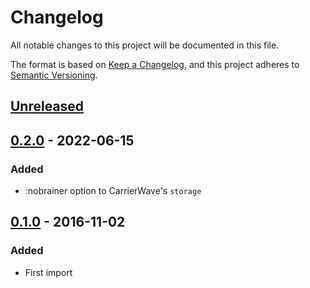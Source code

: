 # Changelog

All notable changes to this project will be documented in this file.

The format is based on [Keep a Changelog](https://keepachangelog.com/en/1.0.0/),
and this project adheres to [Semantic Versioning](https://semver.org/spec/v2.0.0.html).

## [Unreleased]

## [0.2.0] - 2022-06-15
### Added
- :nobrainer option to CarrierWave's `storage`

## [0.1.0] - 2016-11-02
### Added
- First import

[Unreleased]: https://github.com/NoBrainerORM/carrierwave-nobrainer/compare/v0.2.0...HEAD
[0.2.0]: https://github.com/NoBrainerORM/carrierwave-nobrainer/compare/v0.1.0...v0.2.0
[0.1.0]: https://github.com/NoBrainerORM/carrierwave-nobrainer/releases/tag/v0.1.0
